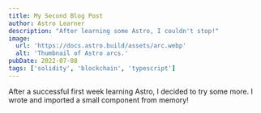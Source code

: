 ```yaml
---
title: My Second Blog Post
author: Astro Learner
description: "After learning some Astro, I couldn't stop!"
image:
  url: 'https://docs.astro.build/assets/arc.webp'
  alt: 'Thumbnail of Astro arcs.'
pubDate: 2022-07-08
tags: ['solidity', 'blockchain', 'typescript']
---
```


After a successful first week learning Astro, I decided to try some more. I wrote and imported a small component from memory!

